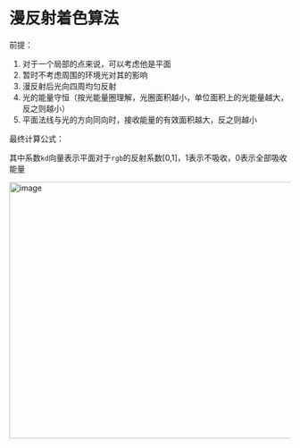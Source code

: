 # 漫反射着色算法

前提：
1. 对于一个局部的点来说，可以考虑他是平面
2. 暂时不考虑周围的环境光对其的影响
3. 漫反射后光向四周均匀反射
4. 光的能量守恒（按光能量圈理解，光圈面积越小，单位面积上的光能量越大，反之则越小）
5. 平面法线与光的方向同向时，接收能量的有效面积越大，反之则越小

最终计算公式：

其中系数``kd``向量表示平面对于``rgb``的反射系数[0,1]，1表示不吸收，0表示全部吸收能量

<img width="650" height="459" alt="image" src="https://github.com/user-attachments/assets/c7d2cc29-62dd-415d-84fa-6144146e2f83" />

